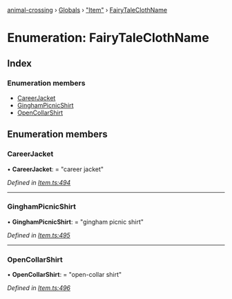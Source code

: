 [animal-crossing](../README.md) › [Globals](../globals.md) › ["Item"](../modules/_item_.md) › [FairyTaleClothName](_item_.fairytaleclothname.md)

# Enumeration: FairyTaleClothName

## Index

### Enumeration members

* [CareerJacket](_item_.fairytaleclothname.md#careerjacket)
* [GinghamPicnicShirt](_item_.fairytaleclothname.md#ginghampicnicshirt)
* [OpenCollarShirt](_item_.fairytaleclothname.md#opencollarshirt)

## Enumeration members

###  CareerJacket

• **CareerJacket**: = "career jacket"

*Defined in [Item.ts:494](https://github.com/Norviah/animal-crossing/blob/6476932/module/types/Item.ts#L494)*

___

###  GinghamPicnicShirt

• **GinghamPicnicShirt**: = "gingham picnic shirt"

*Defined in [Item.ts:495](https://github.com/Norviah/animal-crossing/blob/6476932/module/types/Item.ts#L495)*

___

###  OpenCollarShirt

• **OpenCollarShirt**: = "open-collar shirt"

*Defined in [Item.ts:496](https://github.com/Norviah/animal-crossing/blob/6476932/module/types/Item.ts#L496)*

